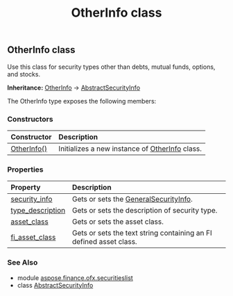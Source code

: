 ﻿---
title: OtherInfo class
second_title: Aspose.Finance for Python via .NET API References
description: 
type: docs
weight: 70
url: /python-net/aspose.finance.ofx.securitieslist/otherinfo/
is_root: false
---

## OtherInfo class

Use this class for security types other than debts, mutual funds, options, and stocks.



**Inheritance:** [OtherInfo](/finance/python-net/aspose.finance.ofx.securitieslist/otherinfo) → 
[AbstractSecurityInfo](/finance/python-net/aspose.finance.ofx.securitieslist/abstractsecurityinfo)



The OtherInfo type exposes the following members:

### Constructors
| Constructor | Description |
| :- | :- |
| [OtherInfo()](/finance/python-net/aspose.finance.ofx.securitieslist/otherinfo/__init__/#) | Initializes a new instance of [OtherInfo](/finance/python-net/aspose.finance.ofx.securitieslist/otherinfo) class. |


### Properties
| Property | Description |
| :- | :- |
| [security_info](/finance/python-net/aspose.finance.ofx.securitieslist/otherinfo/security_info) | Gets or sets the [GeneralSecurityInfo](/finance/python-net/aspose.finance.ofx.securitieslist/generalsecurityinfo). |
| [type_description](/finance/python-net/aspose.finance.ofx.securitieslist/otherinfo/type_description) | Gets or sets the description of security type. |
| [asset_class](/finance/python-net/aspose.finance.ofx.securitieslist/otherinfo/asset_class) | Gets or sets the asset class. |
| [fi_asset_class](/finance/python-net/aspose.finance.ofx.securitieslist/otherinfo/fi_asset_class) | Gets or sets the text string containing an FI defined asset class. |


### See Also

* module [aspose.finance.ofx.securitieslist](../)
* class [AbstractSecurityInfo](/finance/python-net/aspose.finance.ofx.securitieslist/abstractsecurityinfo)
